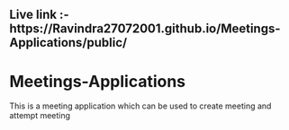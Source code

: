 <h2> Live link :- https://Ravindra27072001.github.io/Meetings-Applications/public/ </h2>

# Meetings-Applications
This is a meeting application which can be used to create meeting and attempt meeting

